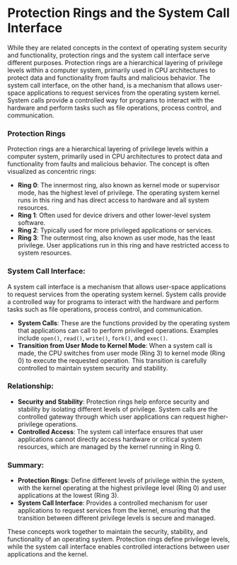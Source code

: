 # Protection Rings and the System Call Interface

While they are related concepts in the context of operating system security and functionality, protection rings and the system call interface serve different purposes. Protection rings are a hierarchical layering of privilege levels within a computer system, primarily used in CPU architectures to protect data and functionality from faults and malicious behavior. The system call interface, on the other hand, is a mechanism that allows user-space applications to request services from the operating system kernel. System calls provide a controlled way for programs to interact with the hardware and perform tasks such as file operations, process control, and communication.

### Protection Rings
Protection rings are a hierarchical layering of privilege levels within a computer system, primarily used in CPU architectures to protect data and functionality from faults and malicious behavior. The concept is often visualized as concentric rings:

- **Ring 0**: The innermost ring, also known as kernel mode or supervisor mode, has the highest level of privilege. The operating system kernel runs in this ring and has direct access to hardware and all system resources.
- **Ring 1**: Often used for device drivers and other lower-level system software.
- **Ring 2**: Typically used for more privileged applications or services.
- **Ring 3**: The outermost ring, also known as user mode, has the least privilege. User applications run in this ring and have restricted access to system resources.

### System Call Interface:
A system call interface is a mechanism that allows user-space applications to request services from the operating system kernel. System calls provide a controlled way for programs to interact with the hardware and perform tasks such as file operations, process control, and communication.

- **System Calls**: These are the functions provided by the operating system that applications can call to perform privileged operations. Examples include `open()`, `read()`, `write()`, `fork()`, and `exec()`.
- **Transition from User Mode to Kernel Mode**: When a system call is made, the CPU switches from user mode (Ring 3) to kernel mode (Ring 0) to execute the requested operation. This transition is carefully controlled to maintain system security and stability.

### Relationship:
- **Security and Stability**: Protection rings help enforce security and stability by isolating different levels of privilege. System calls are the controlled gateway through which user applications can request higher-privilege operations.
- **Controlled Access**: The system call interface ensures that user applications cannot directly access hardware or critical system resources, which are managed by the kernel running in Ring 0.

### Summary:
- **Protection Rings**: Define different levels of privilege within the system, with the kernel operating at the highest privilege level (Ring 0) and user applications at the lowest (Ring 3).
- **System Call Interface**: Provides a controlled mechanism for user applications to request services from the kernel, ensuring that the transition between different privilege levels is secure and managed.

These concepts work together to maintain the security, stability, and functionality of an operating system. Protection rings define privilege levels, while the system call interface enables controlled interactions between user applications and the kernel.

